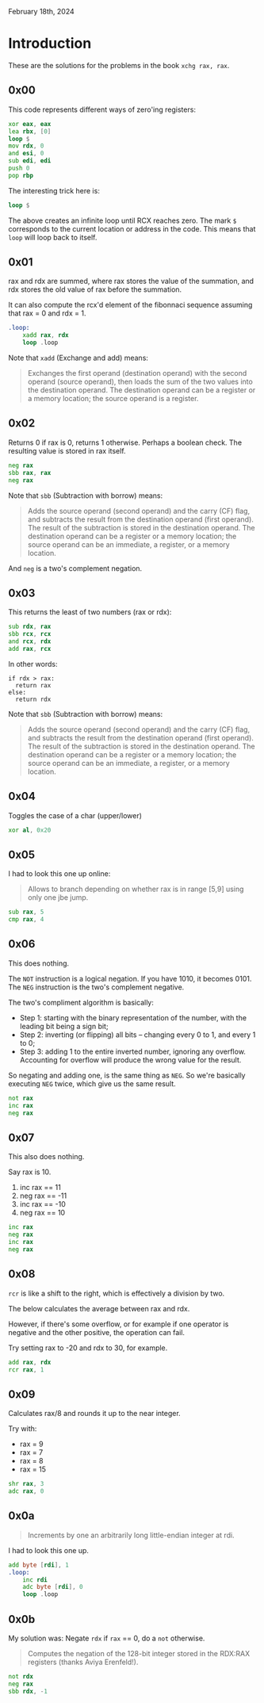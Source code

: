 February 18th, 2024

# Introduction

These are the solutions for the problems in the book `xchg rax, rax`.

## 0x00

This code represents different ways of zero'ing registers:

```asm
xor eax, eax
lea rbx, [0]
loop $
mov rdx, 0
and esi, 0
sub edi, edi
push 0
pop rbp
```

The interesting trick here is:

```asm
loop $
```

The above creates an infinite loop until RCX reaches zero. The mark `$`
corresponds to the current location or address in the code. This means that
`loop` will loop back to itself.

## 0x01

rax and rdx are summed, where rax stores the value of the summation, and rdx
stores the old value of rax before the summation.

It can also compute the rcx'd element of the fibonnaci sequence assuming that
rax = 0 and rdx = 1.

```asm
.loop:
    xadd rax, rdx
    loop .loop
```

Note that `xadd` (Exchange and add) means:

> Exchanges the first operand (destination operand) with the second operand
> (source operand), then loads the sum of the two values into the destination
> operand. The destination operand can be a register or a memory location; the
> source operand is a register.

## 0x02

Returns 0 if rax is 0, returns 1 otherwise. Perhaps a boolean check.
The resulting value is stored in rax itself.

```asm
neg rax
sbb rax, rax
neg rax
```

Note that `sbb` (Subtraction with borrow) means:

> Adds the source operand (second operand) and the carry (CF) flag, and
> subtracts the result from the destination operand (first operand). The result
> of the subtraction is stored in the destination operand. The destination
> operand can be a register or a memory location; the source operand can be an
> immediate, a register, or a memory location.

And `neg` is a two's complement negation.

## 0x03

This returns the least of two numbers (rax or rdx):

```asm
sub rdx, rax
sbb rcx, rcx
and rcx, rdx
add rax, rcx
```

In other words:

```
if rdx > rax:
  return rax
else:
  return rdx
```

Note that `sbb` (Subtraction with borrow) means:

> Adds the source operand (second operand) and the carry (CF) flag, and
> subtracts the result from the destination operand (first operand). The result
> of the subtraction is stored in the destination operand. The destination
> operand can be a register or a memory location; the source operand can be an
> immediate, a register, or a memory location.

## 0x04

Toggles the case of a char (upper/lower)

```asm
xor al, 0x20
```

## 0x05

I had to look this one up online:

> Allows to branch depending on whether rax is in range [5,9] using only one
> jbe jump.

```asm
sub rax, 5
cmp rax, 4
```

## 0x06

This does nothing.

The `NOT` instruction is a logical negation. If you have 1010, it becomes 0101.
The `NEG` instruction is the two's complement negative.

The two's compliment algorithm is basically:

- Step 1: starting with the binary representation of the number, with the
  leading bit being a sign bit;
- Step 2: inverting (or flipping) all bits – changing every 0 to 1, and every 1
  to 0;
- Step 3: adding 1 to the entire inverted number, ignoring any overflow.
  Accounting for overflow will produce the wrong value for the result.

So negating and adding one, is the same thing as `NEG`. So we're basically
executing `NEG` twice, which give us the same result.

```asm
not rax
inc rax
neg rax
```

## 0x07

This also does nothing.

Say rax is 10.

1. inc rax == 11
2. neg rax == -11
3. inc rax == -10
4. neg rax == 10

```asm
inc rax
neg rax
inc rax
neg rax
```

## 0x08

`rcr` is like a shift to the right, which is effectively a division by two.

The below calculates the average between rax and rdx.

However, if there's some overflow, or for example if one operator is negative
and the other positive, the operation can fail.

Try setting rax to -20 and rdx to 30, for example.

```asm
add rax, rdx
rcr rax, 1
```

## 0x09

Calculates rax/8 and rounds it up to the near integer.

Try with:
- rax = 9
- rax = 7
- rax = 8
- rax = 15

```asm
shr rax, 3
adc rax, 0
```

## 0x0a

> Increments by one an arbitrarily long little-endian integer at rdi.

I had to look this one up.

```asm
add byte [rdi], 1
.loop:
    inc rdi
    adc byte [rdi], 0
    loop .loop
```

## 0x0b

My solution was: Negate `rdx` if `rax` == 0, do a `not` otherwise.

> Computes the negation of the 128-bit integer stored in the RDX:RAX registers
> (thanks Aviya Erenfeld!).

```asm
not rdx
neg rax
sbb rdx, -1
```
